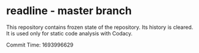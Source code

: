 # readline - master branch

This repository contains frozen state of the repository.
Its history is cleared. It is used only for static code
analysis with Codacy.

Commit Time: 1693996629